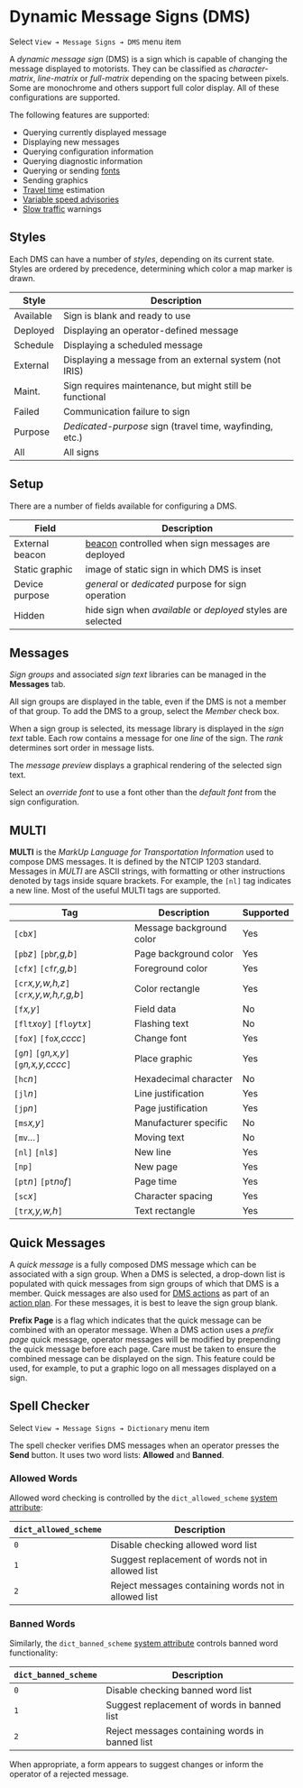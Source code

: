 # Dynamic Message Signs (DMS)

Select `View ➔ Message Signs ➔ DMS` menu item

A _dynamic message sign_ (DMS) is a sign which is capable of changing the
message displayed to motorists.  They can be classified as _character-matrix_,
_line-matrix_ or _full-matrix_ depending on the spacing between pixels.  Some
are monochrome and others support full color display.  All of these
configurations are supported.

The following features are supported:

* Querying currently displayed message
* Displaying new messages
* Querying configuration information
* Querying diagnostic information
* Querying or sending [fonts]
* Sending graphics
* [Travel time] estimation
* [Variable speed advisories]
* [Slow traffic] warnings

## Styles

Each DMS can have a number of _styles_, depending on its current state.  Styles
are ordered by precedence, determining which color a map marker is drawn.

Style     | Description
----------|---------------------------------------
Available | Sign is blank and ready to use
Deployed  | Displaying an operator-defined message
Schedule  | Displaying a scheduled message
External  | Displaying a message from an external system (not IRIS)
Maint.    | Sign requires maintenance, but might still be functional
Failed    | Communication failure to sign
Purpose   | _Dedicated-purpose_ sign (travel time, wayfinding, etc.)
All       | All signs

## Setup

There are a number of fields available for configuring a DMS.

Field           | Description
----------------|----------------------------------------------------
External beacon | [beacon] controlled when sign messages are deployed
Static graphic  | image of static sign in which DMS is inset
Device purpose  | _general_ or _dedicated_ purpose for sign operation
Hidden          | hide sign when _available_ or _deployed_ styles are selected

## Messages

_Sign groups_ and associated _sign text_ libraries can be managed in the
**Messages** tab.

All sign groups are displayed in the table, even if the DMS is not a member of
that group.  To add the DMS to a group, select the _Member_ check box.

When a sign group is selected, its message library is displayed in the _sign
text_ table.  Each row contains a message for one _line_ of the sign.  The
_rank_ determines sort order in message lists.

The _message preview_ displays a graphical rendering of the selected sign text.

Select an _override font_ to use a font other than the _default font_ from the
sign configuration.

## MULTI

**MULTI** is the _MarkUp Language for Transportation Information_ used to
compose DMS messages.  It is defined by the NTCIP 1203 standard.  Messages in
_MULTI_ are ASCII strings, with formatting or other instructions denoted by
tags inside square brackets.  For example, the `[nl]` tag indicates a new line.
Most of the useful MULTI tags are supported.

Tag                                           | Description              | Supported
----------------------------------------------|--------------------------|----------
`[cb`_x_`]`                                   | Message background color | Yes
`[pb`_z_`]` `[pb`_r,g,b_`]`                   | Page background color    | Yes
`[cf`_x_`]` `[cf`_r,g,b_`]`                   | Foreground color         | Yes
`[cr`_x,y,w,h,z_`]` `[cr`_x,y,w,h,r,g,b_`]`   | Color rectangle          | Yes
`[f`_x,y_`]`                                  | Field data               | No
`[flt`_x_`o`_y_`]` `[flo`_y_`t`_x_`]`         | Flashing text            | No
`[fo`_x_`]` `[fo`_x,cccc_`]`                  | Change font              | Yes
`[g`_n_`]` `[g`_n,x,y_`]` `[g`_n,x,y,cccc_`]` | Place graphic            | Yes
`[hc`_n_`]`                                   | Hexadecimal character    | No
`[jl`_n_`]`                                   | Line justification       | Yes
`[jp`_n_`]`                                   | Page justification       | Yes
`[ms`_x,y_`]`                                 | Manufacturer specific    | No
`[mv`_…_`]`                                   | Moving text              | No
`[nl]` `[nl`_s_`]`                            | New line                 | Yes
`[np]`                                        | New page                 | Yes
`[pt`_n_`]` `[pt`_n_`o`_f_`]`                 | Page time                | Yes
`[sc`_x_`]`                                   | Character spacing        | Yes
`[tr`_x,y,w,h_`]`                             | Text rectangle           | Yes

## Quick Messages

A _quick message_ is a fully composed DMS message which can be associated with a
sign group.  When a DMS is selected, a drop-down list is populated with quick
messages from sign groups of which that DMS is a member.  Quick messages are
also used for [DMS actions] as part of an [action plan].  For these messages, it
is best to leave the sign group blank.

**Prefix Page** is a flag which indicates that the quick message can be combined
with an operator message.  When a DMS action uses a _prefix page_ quick message,
operator messages will be modified by prepending the quick message before each
page.  Care must be taken to ensure the combined message can be displayed on the
sign.  This feature could be used, for example, to put a graphic logo on all
messages displayed on a sign.

## Spell Checker

Select `View ➔ Message Signs ➔ Dictionary` menu item

The spell checker verifies DMS messages when an operator presses the **Send**
button.  It uses two word lists: **Allowed** and **Banned**.

### Allowed Words

Allowed word checking is controlled by the `dict_allowed_scheme` [system
attribute]:

`dict_allowed_scheme` | Description
----------------------|-----------------------------------
`0`                   | Disable checking allowed word list
`1`                   | Suggest replacement of words not in allowed list
`2`                   | Reject messages containing words not in allowed list

### Banned Words

Similarly, the `dict_banned_scheme` [system attribute] controls banned word
functionality:

`dict_banned_scheme` | Description
---------------------|----------------------------------
`0`                  | Disable checking banned word list
`1`                  | Suggest replacement of words in banned list
`2`                  | Reject messages containing words in banned list

When appropriate, a form appears to suggest changes or inform the operator of a
rejected message.


[action plan]: action_plans.html
[beacon]: beacons.html
[DMS actions]: action_plans.html#dms-actions
[fonts]: fonts.html
[Slow traffic]: slow_warning.html
[system attribute]: system_attributes.html
[Travel time]: travel_time.html
[Variable speed advisories]: vsa.html

